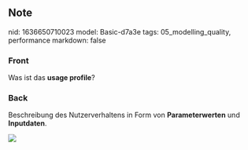 ## Note
nid: 1636650710023
model: Basic-d7a3e
tags: 05_modelling_quality, performance
markdown: false

### Front
Was ist das <b>usage profile</b>?

### Back
Beschreibung des Nutzerverhaltens in Form von
<b>Parameterwerten</b> und <b>Inputdaten</b>.
<div><img src=
paste-5ae52579e91c9ca5d5581be319cb28ba8d205782.jpg></div>
